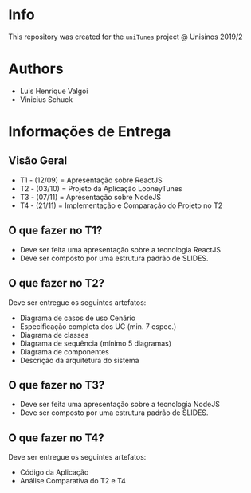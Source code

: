 # Info 
This repository was created for the `uniTunes` project @ Unisinos 2019/2

# Authors
- Luis Henrique Valgoi
- Vinicius Schuck

# Informações de Entrega

## Visão Geral
- T1 - (12/09) = Apresentação sobre ReactJS
- T2 - (03/10) = Projeto da Aplicação LooneyTunes
- T3 - (07/11) = Apresentação sobre NodeJS
- T4 - (21/11) = Implementação e Comparação do Projeto no T2

## O que fazer no T1?
- Deve ser feita uma apresentação sobre a tecnologia ReactJS
- Deve ser composto por uma estrutura padrão de SLIDES.

## O que fazer no T2?
Deve ser entregue os seguintes artefatos:

- Diagrama de casos de uso Cenário
- Especificação completa dos UC (min. 7 espec.)
- Diagrama de classes 
- Diagrama de sequência (mínimo 5 diagramas)
- Diagrama de componentes
- Descrição da arquitetura do sistema

## O que fazer no T3?
- Deve ser feita uma apresentação sobre a tecnologia NodeJS
- Deve ser composto por uma estrutura padrão de SLIDES.

## O que fazer no T4?
Deve ser entregue os seguintes artefatos:
- Código da Aplicação
- Análise Comparativa do T2 e T4
